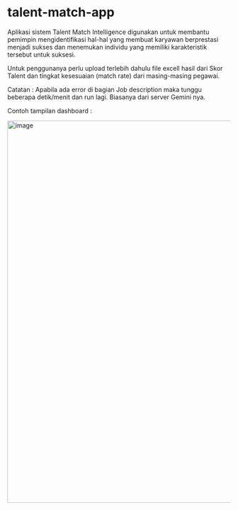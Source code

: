 # talent-match-app
Aplikasi sistem Talent Match Intelligence digunakan untuk membantu pemimpin mengidentifikasi hal-hal yang membuat karyawan berprestasi menjadi sukses dan menemukan individu yang memiliki karakteristik tersebut untuk suksesi. 

Untuk penggunanya perlu upload terlebih dahulu file excell hasil dari Skor Talent dan tingkat kesesuaian (match rate) dari masing-masing pegawai.

Catatan : Apabila ada error di bagian Job description maka tunggu beberapa detik/menit dan run lagi. Biasanya dari server Gemini nya.

Contoh tampilan dashboard :

<img width="1910" height="863" alt="image" src="https://github.com/user-attachments/assets/40bc1834-192b-44c5-b1a2-6afa8e54ee09" />

